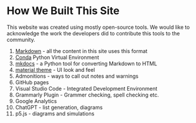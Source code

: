# How We Built This Site

This website was created using mostly open-source tools.  We would like to acknowledge the work the developers did to contribute this tools to the community.

1. [Markdown](https://daringfireball.net/projects/markdown/) - all the content in this site uses this format
2. [Conda](https://docs.conda.io/) Python Virtual Environment
3. [mkdocs](https://www.mkdocs.org/) - a Python tool for converting Markdown to HTML
4. [material theme](https://squidfunk.github.io/mkdocs-material/) - UI look and feel
5. Admonitions - ways to call out notes and warnings
6. GitHub pages
7. Visual Studio Code - Integrated Development Environment
8. Grammarly Plugin - Grammer checking, spell checking etc.
9. Google Analytics
10. ChatGPT - list generation, diagrams
11. p5.js - diagrams and simulations